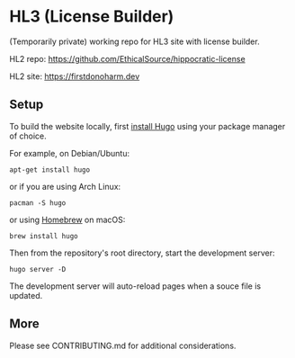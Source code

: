 # HL3 (License Builder)

(Temporarily private) working repo for HL3 site with license builder.

HL2 repo: https://github.com/EthicalSource/hippocratic-license

HL2 site: https://firstdonoharm.dev

## Setup

To build the website locally, first [install Hugo](https://gohugo.io/getting-started/installing)
using your package manager of choice.

For example, on Debian/Ubuntu:
```
apt-get install hugo
```

or if you are using Arch Linux:
```
pacman -S hugo
```

or using [Homebrew](https://brew.sh) on macOS:
```
brew install hugo
```

Then from the repository's root directory, start the development server:
```
hugo server -D
```

The development server will auto-reload pages when a souce file is updated.

## More

Please see CONTRIBUTING.md for additional considerations.